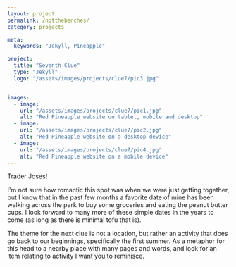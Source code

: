 ```yaml
---
layout: project
permalink: /notthebenches/
category: projects

meta:
  keywords: "Jekyll, Pineapple"

project:
  title: "Seventh Clue"
  type: "Jekyll"
  logo: "/assets/images/projects/clue7/pic3.jpg"


images:
  - image:
    url: "/assets/images/projects/clue7/pic1.jpg"
    alt: "Red Pineapple website on tablet, mobile and desktop"
  - image:
    url: "/assets/images/projects/clue7/pic2.jpg"
    alt: "Red Pineapple website on a desktop device"
  - image:
    url: "/assets/images/projects/clue7/pic4.jpg"
    alt: "Red Pineapple website on a mobile device"
---
```


<p>Trader Joses!</p>
<p></p>
<p> I'm not sure how romantic this spot was when we were just getting together, but I know that in the past few months a favorite date of mine has been walking across the park to buy some groceries and eating the peanut butter cups.  I look forward to many more of these simple dates in the years to come (as long as there is minimal tofu that is).</p>
<p></p>
<p>The theme for the next clue is not a location, but rather an activity that does go back to our beginnings, specifically the first summer.  As a metaphor for this head to a nearby place with many pages and words, and look for an item relating to activity I want you to reminisce.</p>
